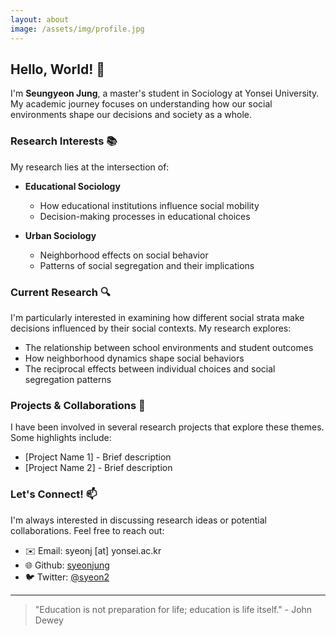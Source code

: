 ```yaml
---
layout: about
image: /assets/img/profile.jpg
---
```


<!--author-->

## Hello, World! 👋

I'm **Seungyeon Jung**, a master's student in Sociology at Yonsei University. My academic journey focuses on understanding how our social environments shape our decisions and society as a whole.

### Research Interests 📚

My research lies at the intersection of:

* **Educational Sociology**
  * How educational institutions influence social mobility
  * Decision-making processes in educational choices

* **Urban Sociology**
  * Neighborhood effects on social behavior
  * Patterns of social segregation and their implications

### Current Research 🔍

I'm particularly interested in examining how different social strata make decisions influenced by their social contexts. My research explores:

* The relationship between school environments and student outcomes
* How neighborhood dynamics shape social behaviors
* The reciprocal effects between individual choices and social segregation patterns

### Projects & Collaborations 🤝

I have been involved in several research projects that explore these themes. Some highlights include:
* [Project Name 1] - Brief description
* [Project Name 2] - Brief description

### Let's Connect! 📫

I'm always interested in discussing research ideas or potential collaborations. Feel free to reach out:

* ✉️ Email: syeonj [at] yonsei.ac.kr
* 🌐 Github: [syeonjung](https://github.com/syeonjung)
* 🐦 Twitter: [@syeon2](https://twitter.com/syeon2)

---

> "Education is not preparation for life; education is life itself." - John Dewey